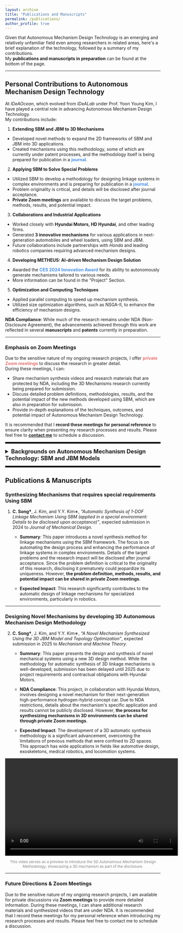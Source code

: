 ```yaml
---
layout: archive
title: "Publications and Manuscripts"
permalink: /publications/
author_profile: true
---
```


Given that Autonomous Mechanism Design Technology is an emerging and relatively unfamiliar field even among researchers in related areas, here's a brief explanation of the technology, followed by a summary of my contributions.  
My **publications and manuscripts in preparation** can be found at the bottom of the page.

---
## Personal Contributions to Autonomous Mechanism Design Technology

At *IDeAOcean*, which evolved from *IDeALab* under Prof. Yoon Young Kim, I have played a central role in advancing Autonomous Mechanism Design Technology.  
My contributions include:

1) **Extending SBM and JBM to 3D Mechanisms**
  - Developed novel methods to expand the 2D frameworks of SBM and JBM into 3D applications.
  - Created mechanisms using this methodology, some of which are currently under patent processes, and the methodology itself is being prepared for publication in a <span style="color: #4a90e2;">**journal**</span>.

2) **Applying SBM to Solve Special Problems**
  - Utilized SBM to develop a methodology for designing linkage systems in complex environments and is preparing for publication in a <span style="color: #4a90e2;">**journal**</span>.
  - Problem originality is critical, and details will be disclosed after journal acceptance.
  - **Private Zoom meetings** are available to discuss the target problems, methods, results, and potential impact.

3) **Collaborations and Industrial Applications**
  - Worked closely with **Hyundai Motors, HD Hyundai**, and other leading firms.
  - Generated **3 innovative mechanisms** for various applications in next-generation automobiles and wheel loaders, using SBM and JBM.
  - Future collaborations include partnerships with *Honda* and leading robotics companies requiring advanced mechanism designs.

4) **Developing METHEUS: AI-driven Mechanism Design Solution**
  - Awarded the <span style="color: #4a90e2;">**CES 2024 Innovation Award**</span> for its ability to autonomously generate mechanisms tailored to various needs.
  - More information can be found in the "Project" Section.

5) **Optimization and Computing Techniques**
  - Applied parallel computing to speed up mechanism synthesis.
  - Utilized size optimization algorithms, such as NSGA-II, to enhance the efficiency of mechanism designs.


**NDA Compliance**: While much of the research remains under NDA (Non-Disclosure Agreement), the advancements achieved through this work are reflected in several **manuscripts** and **patents** currently in preparation.

---
### Emphasis on Zoom Meetings

Due to the sensitive nature of my ongoing research projects, I offer <span style="color: #e57373;">**private Zoom meetings**</span> to discuss the research in greater detail.  
During these meetings, I can:

- Share mechanism synthesis videos and research materials that are protected by NDA, including the 3D Mechanisms research currently being prepared for submission.
- Discuss detailed problem definitions, methodologies, results, and the potential impact of the new methods developed using SBM, which are also in preparation for submission.
- Provide in-depth explanations of the techniques, outcomes, and potential impact of Autonomous Mechanism Design Technology.

It is recommended that I **record these meetings for personal reference** to ensure clarity when presenting my research processes and results. Please feel free to [**contact me**](<mailto:cksdml1014@gmail.com>) to schedule a discussion.


<hr style="border: 2px solid black;">

<details>
  <summary style="font-size: 1.3em; font-weight: bold;">Backgrounds on Autonomous Mechanism Design Technology: SBM and JBM Models </summary>  

<p>The <strong>Autonomous Mechanism Design Technology</strong>, developed using the <strong>SBM (Spring-connected Block Model)</strong> and <strong>JBM (Joint-element Block Model)</strong> frameworks, represents a revolutionary approach to mechanism synthesis.  
  This technology autonomously generates complex linkage mechanisms that achieve specific tasks and meet performance requirements across various applications.  
  Specifically, it synthesizes <strong>1-DOF linkage mechanisms that follow desired paths</strong> by automatically determining <strong>both the topology and geometry</strong> of the mechanism.  
  This is achieved through appropriate optimization problem formulations and precise modeling of the spring-block systems.</p>

<h2>What are SBM and JBM?</h2>

<div style="display: flex; justify-content: space-between;">
    <div style="width: 48%; display: flex; flex-direction: column; justify-content: space-between;">
        <img src="https://cksdml1014.github.io/chanisong/images/SBM2.png" alt="SBM2" style="width: 100%;">
        <p style="font-size: 12px; text-align: center; margin-top: auto;">SBM, first proposed by Prof. Yoon Young Kim (JMD, 2007), enables the synthesis of 2D Linkage Mechanisms comprised of revolute joints.</p>
    </div>
    <div style="width: 48%; display: flex; flex-direction: column; justify-content: space-between;">
        <img src="https://cksdml1014.github.io/chanisong/images/JBM1.png" alt="JBM1" style="width: 100%;">
        <p style="font-size: 12px; text-align: center; margin-top: auto;">JBM, proposed by Kang and Kim (SMO, 2018), extends SBM by incorporating prismatic joints into 2D Linkage Mechanisms.</p>
    </div>
</div>

<p><strong style="font-size: 1.2em;">SBM (Spring-connected Block Model):</strong></p>
<ul>
  <li>Represents mechanical systems using rigid blocks connected by springs.</li>
  <li>The spring connections simulate constraints and force-displacement relationships that characterize the dynamic behavior of the mechanism.</li>
  <li>Enables the automatic synthesis of <strong>2D 1DOF mechanisms</strong> composed of <strong>revolute joints</strong>, optimized to follow specific paths.</li>
</ul>

<p><strong style="font-size: 1.2em;">JBM (Joint-element Block Model):</strong></p>
<ul>
  <li>Extends SBM by incorporating revolute and prismatic joints.</li>
  <li>Allows for more sophisticated control of the mechanism's movement by enabling the usage of prismatic joints.</li>
  <li>Supports the synthesis of <strong>2D 1DOF mechanisms</strong> with <strong>revolute and prismatic joints</strong>.</li>
</ul>

<div style="text-align: center;">
    <img src="https://cksdml1014.github.io/chanisong/images/optimizationformulation.png" alt="optimizationformulation" style="width: 50%;">
    <p style="font-size: 12px;">Optimization formulation for Autonomous Mechanism Design, first proposed by Kim et al. (IJNM, 2014)</p>
</div>

<ul>
  <li>The spring constant <em>k</em> of the springs in SBM & JBM models determines whether the system behaves like a linkage mechanism with revolute joints, like a rigidly connected structure, or something in between. By using spring values as variables, along with the position of the nodes and the angle of the double-spring structure in JBM models, we can represent various 2D linkage mechanisms composed of links and revolute/prismatic joints.</li>
  <li>Using an appropriate optimization formulation with these variables as optimization variables, we can automatically synthesize linkage mechanisms that follow specific paths. This process determines <strong>both the topology and geometry</strong> of the linkage mechanisms.</li>
  <li>The synthesis process utilizes an <strong>optimization formulation</strong> based on the <strong>work transmittance efficiency function</strong> (Kim and Kim, IJNM, 2014), enabling the autonomous design of mechanisms that follow specific paths.</li>
</ul>

<div style="display: flex; justify-content: space-between;">
  <div style="width: 48%; text-align: center;">
    <video width="100%" controls>
      <source src="https://cksdml1014.github.io/chanisong/images/sbmvideo1.mp4" type="video/mp4">
      Your browser does not support the video tag.
    </video>
    <p style="font-size: 12px; color: gray;">This video illustrates the mechanism synthesis process using SBM. You can see how different spring constants change the motion of the SBM blocks. The path of the center of target block gradually converges to the target path. (IDeA Lab, 2022)</p>
  </div>
  
  <div style="width: 48%; text-align: center;">
    <video width="100%" controls>
      <source src="https://cksdml1014.github.io/chanisong/images/sbmvideo2.mp4" type="video/mp4">
      Your browser does not support the video tag.
    </video>
    <p style="font-size: 12px; color: gray;">This video illustrates the change of objective function(red) and constraints(blue) during the iteration of SBM optimization while synthesizing the mechanism from the left video. 1DoF Mechanism is synthesized when the work transmittance efficiency(red graph) converges to 1. (IDeA Lab, 2022)</p>
  </div>
</div>

<h2>Examples of Applications of Autonomous Mechanism Design Technology</h2>

<p><strong style="font-size: 1.2em;">Vehicle Mechanisms:</strong></p>
<ul>
  <li><strong>Applications:</strong> Autonomous suspension systems, aerodynamic components, adaptable chassis elements.</li>
  <li><strong>Impact:</strong> Optimizes vehicle performance under various conditions, supporting the shift toward electric and autonomous vehicles.</li>
</ul>

<div style="text-align: center;">
    <img src="https://cksdml1014.github.io/chanisong/images/메커니즘그림1.png" alt="mech1" style="width: 90%;">
    <p style="font-size: 12px;">Novel vehicle mechanisms developed using predecessor to SBM and JBM, referred to as the 'bar model' proposed by Kim and Kim (IJNM, 2014). Figure also referenced in Kim et al. (IJNM, 2018).</p>
</div>

<p><strong style="font-size: 1.2em;">Human-Integrated Mechanisms and Robotics:</strong></p>
<ul>
  <li><strong>Applications:</strong> Robotic exoskeletons, rehabilitation devices, assistive mobility systems.</li>
  <li><strong>Impact:</strong> Designs mechanisms that interact with humans for wearable, assistive applications in medical robotics.</li>
</ul>

<div style="text-align: center;">
    <img src="https://cksdml1014.github.io/chanisong/images/메커니즘그림2.png" alt="mech2" style="width: 90%;">
    <p style="font-size: 12px;">Rehabilitation devices designed using SBM and JBM (Kim et al., SMO, 2018) and exoskeletons (Lee et al., IEEE Access, 2023).</p>
</div>

<p><strong style="font-size: 1.2em;">Transformable Wheel Mechanisms:</strong></p>
<ul>
  <li><strong>Applications:</strong> Transformable wheels with adaptable structures for torque, speed, and stability optimization.</li>
  <li><strong>Impact:</strong> Reduces motor usage while maintaining performance, enabling 1-DOF robot systems to adjust to changing terrain.</li>
</ul>

<div style="text-align: center;">
    <img src="https://cksdml1014.github.io/chanisong/images/메커니즘그림3.png" alt="mech3" style="width: 70%;">
    <p style="font-size: 12px;">Transformable wheels designed using JBM (Kim et al., IEEE T-RO, 2023).</p>
</div>

<div style="display: flex; justify-content: space-between;">
  <div style="width: 48%; text-align: center;">
    <video width="100%" controls>
      <source src="https://cksdml1014.github.io/chanisong/images/wheel1.mp4" type="video/mp4">
      Your browser does not support the video tag.
    </video>
    <p style="font-size: 12px; color: gray;">This video illustrates the synthesis process of Transformable Wheel Mechanisms using the JBM framework. As the optimization problem approaches its optimal solution, the JBM system gradually converges into a 1-DOF mechanism. (IEEE T-RO, 2023)</p>
  </div>
  <div style="width: 48%; text-align: center;">
    <video width="100%" controls>
      <source src="https://cksdml1014.github.io/chanisong/images/wheel2.mp4" type="video/mp4">
      Your browser does not support the video tag.
    </video>
    <p style="font-size: 12px; color: gray;">Once the JBM system converges, it is interpreted into a linkage mechanism. This video showcases the CAD models of mechanisms synthesized through the JBM framework. (IEEE T-RO, 2023)</p>
  </div>
</div>

<h3>The Value of SBM and JBM in Industry and Research</h3>

<p>Optimization and Innovation: These models streamline the mechanism design process, enabling engineers to focus on optimization and innovation.</p>
<p>Applications: The technology is applied in various sectors, including automotive, medical robotics and mobility solutions.</p>

<h3>Previous Publications</h3>

<p>For detailed publications and patents related to Autonomous Mechanism Design Technology, visit <a href="https://ideaocean.ai/technology/" target="_blank"><strong>here</strong></a>.</p>
</details>

<hr style="border: 2px solid black;">

## Publications & Manuscripts

### Synthesizing Mechanisms that requires special requirements Using SBM

1. **C. Song†**, J. Kim, and Y.Y. Kim∗, *“Automatic Synthesis of 1-DOF Linkage Mechanism Using SBM (applied in a special environment: Details to be disclosed upon acceptance)”*, expected submission in 2024 to *Journal of Mechanical Design*.

   - **Summary**: This paper introduces a novel synthesis method for linkage mechanisms using the SBM framework. The focus is on automating the design process and enhancing the performance of linkage systems in complex environments. Details of the target problems and the research impact will be disclosed after journal acceptance. Since the problem definition is critical to the originality of this research, disclosing it prematurely could jeopardize its uniqueness. However, **the problem definition, methods, results, and potential impact can be shared in private Zoom meetings**.
   
   - **Expected Impact**: This research significantly contributes to the automatic design of linkage mechanisms for specialized environments, particularly in robotics.

---

### Designing Novel Mechanisms by developing 3D Autonomous Mechanism Design Methodology

2. **C. Song†**, J. Kim, and Y.Y. Kim∗, *“A Novel Mechanism Synthesized Using the 3D JBM Model and Topology Optimization”*, expected submission in 2025 to *Mechanism and Machine Theory*.

   - **Summary**: This paper presents the design and synthesis of novel mechanical systems using a new 3D design method. While the methodology for automatic synthesis of 3D linkage mechanisms is well-developed, submission has been delayed until 2025 due to project requirements and contractual obligations with Hyundai Motors.

   - **NDA Compliance**: This project, in collaboration with Hyundai Motors, involves designing a novel mechanism for their next-generation high-performance hydrogen-hybrid concept car. Due to NDA restrictions, details about the mechanism's specific application and results cannot be publicly disclosed. However, **the process for synthesizing mechanisms in 3D environments can be shared through private Zoom meetings**.
  
   - **Expected Impact**: The development of a 3D automatic synthesis methodology is a significant advancement, overcoming the limitations of previous methods that were confined to 2D spaces. This approach has wide applications in fields like automotive design, exoskeletons, medical robotics, and locomotion systems.
  
<div style="text-align: center;">
  <video width="560" height="315" controls>
    <source src="https://cksdml1014.github.io/chanisong/images/3djbm_example.mp4" type="video/mp4">
    Your browser does not support the video tag.
  </video>
  <p style="font-size: 12px; color: gray;">This video serves as a preview to introduce the 3D Autonomous Mechanism Design Methodology, showcasing a 3D mechanism as part of the disclosure.</p>
</div>

---

### Future Directions & Zoom Meetings

Due to the sensitive nature of my ongoing research projects, I am available for private discussions via **Zoom meetings** to provide more detailed information. During these meetings, I can share additional research materials and synthesized videos that are under NDA. It is recommended that I record these meetings for my personal reference when introducing my research processes and results. Please feel free to contact me to schedule a discussion.
